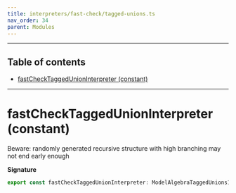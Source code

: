 ```yaml
---
title: interpreters/fast-check/tagged-unions.ts
nav_order: 34
parent: Modules
---
```


---

<h2 class="text-delta">Table of contents</h2>

- [fastCheckTaggedUnionInterpreter (constant)](#fastchecktaggedunioninterpreter-constant)

---

# fastCheckTaggedUnionInterpreter (constant)

Beware: randomly generated recursive structure with high branching may not end early enough

**Signature**

```ts
export const fastCheckTaggedUnionInterpreter: ModelAlgebraTaggedUnions1<URI> = ...
```
